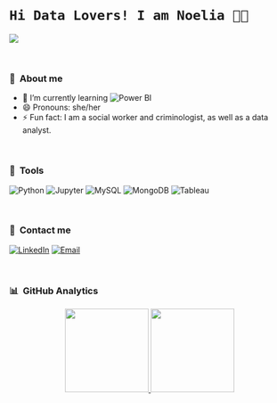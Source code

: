# `Hi Data Lovers! I am Noelia 🫶🏼`


![](https://i.imgur.com/7lJ1gut.gif)

<br>

### 🔮 &nbsp;About me
- 🌱 I’m currently learning ![Power BI](https://img.shields.io/badge/-Power%20BI-F5F0AD?style=flat-square&logo=powerbi)
- 😄 Pronouns: she/her
- ⚡ Fun fact: I am a social worker and criminologist, as well as a data analyst.

<br>

### 🔩 &nbsp;Tools
![Python](https://img.shields.io/badge/-Python-B1DDBC?style=flat-square&logo=python)
![Jupyter](https://img.shields.io/badge/-Jupyter-B1DDBC?style=flat-square&logo=jupyter)
![MySQL](https://img.shields.io/badge/-MySQL-B1DDBC?style=flat-square&logo=mysql)
![MongoDB](https://img.shields.io/badge/-MongoDB-B1DDBC?style=flat-square&logo=mongodb)
![Tableau](https://img.shields.io/badge/-Tableau-B1DDBC?style=flat-square&logo=tableau)

<br>

### 💌 &nbsp;Contact me
[![LinkedIn](https://img.shields.io/badge/-LinkedIn-blue?style=flat-square&logo=Linkedin&logoColor=white&link=https://www.linkedin.com/in/noeliaroson/)](https://www.linkedin.com/in/noeliaroson/)
[![Email](https://img.shields.io/badge/¡Send%20an%20email!-F5ADAD?style=flat-square&logo=gmail)](mailto:noelia.roson@gmail.com)

<br>

### 📊 &nbsp;GitHub Analytics

<p align="center">
<a href="https://github.com/NoeRoson">
  <img height="150em" src="https://github-readme-stats-eight-theta.vercel.app/api?username=NoeRoson&show_icons=true&theme=algolia&include_all_commits=true&count_private=true"/>
  <img height="150em" src="https://github-readme-stats-eight-theta.vercel.app/api/top-langs/?username=NoeRoson&layout=compact&langs_count=8&theme=algolia"/>
</a>
</p>
